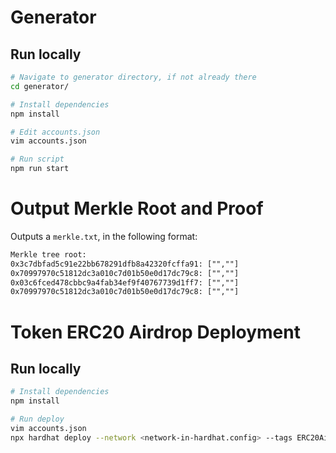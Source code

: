 # Generator

## Run locally

```bash
# Navigate to generator directory, if not already there
cd generator/

# Install dependencies
npm install

# Edit accounts.json
vim accounts.json

# Run script
npm run start
```
# Output Merkle Root and Proof
Outputs a `merkle.txt`, in the following format:

```.txt
Merkle tree root: 
0x3c7dbfad5c91e22bb678291dfb8a42320fcffa91: ["",""]
0x70997970c51812dc3a010c7d01b50e0d17dc79c8: ["",""]
0x03c6fced478cbbc9a4fab34ef9f40767739d1ff7: ["",""]
0x70997970c51812dc3a010c7d01b50e0d17dc79c8: ["",""]
```
# Token ERC20 Airdrop Deployment

## Run locally

```bash
# Install dependencies
npm install

# Run deploy
vim accounts.json
npx hardhat deploy --network <network-in-hardhat.config> --tags ERC20Airdrop
```
